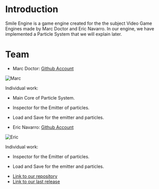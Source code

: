 # Introduction

Smile Engine is a game engine created for the the subject Video Game Engines made by Marc Doctor and Eric Navarro. In our engine, we have implemented a Particle System that we will explain later.

# Team

* Marc Doctor: [Github Account](https://github.com/thedoctormarc)

![Marc](https://github.com/thedoctormarc/SMILEENGINE/blob/master/WebDocs/marc.png?raw=true)

Individual work:

- Main Core of Particle System.

- Inspector for the Emitter of particles.

- Load and Save for the emitter and particles.

* Eric Navarro: [Github Account](https://github.com/lakaens)

![Eric](https://github.com/thedoctormarc/SMILEENGINE/blob/master/WebDocs/Eric.PNG?raw=true)

Individual work:

- Inspector for the Emitter of particles.

- Load and Save for the emitter and particles.




* [Link to our repository](https://github.com/thedoctormarc/SMILEENGINE)
* [Link to our last release]()
